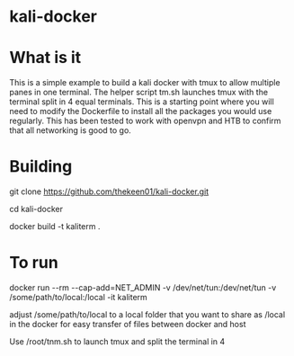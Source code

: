 # kali-docker

# What is it

This is a simple example to build a kali docker with tmux to allow multiple panes in one terminal. The helper script tm.sh launches tmux with the terminal split in 4 equal terminals. This is a starting point where you will need to modify the Dockerfile to install all the packages you would use regularly. This has been tested to work with openvpn and HTB to confirm that all networking is good to go.

# Building

git clone https://github.com/thekeen01/kali-docker.git

cd kali-docker

docker build -t kaliterm .

# To run

docker run --rm --cap-add=NET_ADMIN -v /dev/net/tun:/dev/net/tun -v /some/path/to/local:/local -it kaliterm

adjust /some/path/to/local to a local folder that you want to share as /local in the docker for easy transfer of files between docker and host

Use /root/tnm.sh to launch tmux and split the terminal in 4
